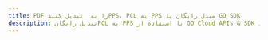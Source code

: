 ---title: PDF را به  تبدیل کنیدPPS، PCL به PPS مبدل رایگان یا GO SDKdescription: تبدیل رایگانPCL به PPS با استفاده از GO Cloud APIs & SDK همچنین اسناد PDF را در Cloud ایجاد، ویرایش و رندر کنید.---